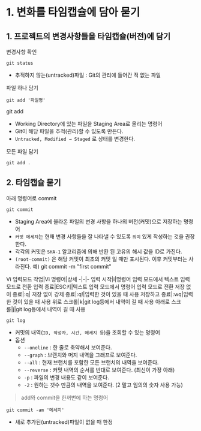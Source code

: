 # 1. 변화를 타임캡슐에 담아 묻기

## 1. 프로젝트의 변경사항들을 타임캡슐(버전)에 담기
변경사항 확인
```
git status
```
- 추적하지 않는(untracked)파일 : Git의 관리에 들어간 적 없는 파일

파일 하나 담기
```
git add '파일명'
```
git add  
- Working Directory에 있는 파일을 Staging Area로 올리는 명령어
- Git이 해당 파일을 추적(관리)할 수 있도록 만든다.
- `Untracked, Modified → Staged` 로 상태를 변경한다.  

모든 파일 담기
```
git add .
```

## 2. 타임캡슐 묻기
아래 명령어로 commit
```
git commit
```
- Staging Area에 올라온 파일의 변경 사항을 하나의 버전(커밋)으로 저장하는 명령어
- `커밋 메세지`는 현재 변경 사항들을 잘 나타낼 수 있도록 `의미` 있게 작성하는 것을 권장한다.
- 각각의 커밋은 `SHA-1` 알고리즘에 의해 반환 된 고유의 해시 값을 ID로 가진다.
- `(root-commit)` 은 해당 커밋이 최초의 커밋 일 때만 표시된다. 이후 커밋부터는 사라진다.
예) git commit -m "first commit"

Vi 입력모드
작업|Vi 명령어|상세
-|-|-
입력 시작|i|명령어 입력 모드에서 텍스트 입력 모드로 전환
입력 종료|ESC키|텍스트 입력 모드에서 명령어 입력 모드로 전환
저장 없이 종료|:q|
저장 없이 강제 종료|:q!|입력한 것이 있을 때 사용
저장하고 종료|:wq|입력한 것이 있을 때 사용
위로 스크롤|k|git log등에서 내역이 길 때 사용
아래로 스크롤|j|git log등에서 내역이 길 때 사용


```
git log
```
 - 커밋의 내역(`ID, 작성자, 시간, 메세지 등`)을 조회할 수 있는 명령어
- 옵션
    - `--oneline` : 한 줄로 축약해서 보여준다.
    - `--graph` : 브랜치와 머지 내역을 그래프로 보여준다.
    - `--all` : 현재 브랜치를 포함한 모든 브랜치의 내역을 보여준다.
    - `--reverse` : 커밋 내역의 순서를 반대로 보여준다. (최신이 가장 아래)
    - `-p` : 파일의 변경 내용도 같이 보여준다.
    - `-2` : 원하는 갯수 만큼의 내역을 보여준다. (2 말고 임의의 숫자 사용 가능)  

> add와 commit을 한꺼번에 하는 명령어
```
git commit -am '메세지'
```
- 새로 추가된(untracked)파일이 없을 때 한정